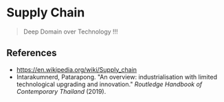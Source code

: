 # Supply Chain

> Deep Domain over Technology !!!


## References

- https://en.wikipedia.org/wiki/Supply_chain
- Intarakumnerd, Patarapong. "An overview: industrialisation with limited technological upgrading and innovation." *Routledge Handbook of Contemporary Thailand* (2019).
